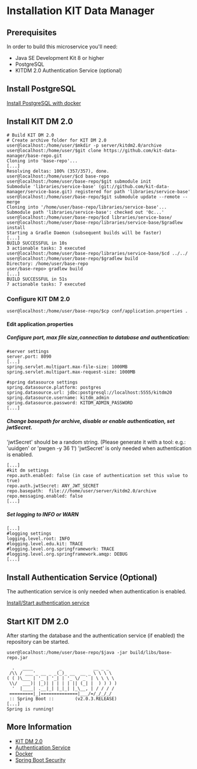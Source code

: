 # Installation KIT Data Manager

## Prerequisites

In order to build this microservice you'll need:

* Java SE Development Kit 8 or higher
* PostgreSQL
* KITDM 2.0 Authentication Service (optional)

## Install PostgreSQL 
[Install PostgreSQL with docker](installation_postgres.md)

## Install KIT DM 2.0 
```bash=bash
# Build KIT DM 2.0
# Create archive folder for KIT DM 2.0
user@localhost:/home/user/$mkdir -p server/kitdm2.0/archive
user@localhost:/home/user/$git clone https://github.com/kit-data-manager/base-repo.git
Cloning into 'base-repo'...
[...]
Resolving deltas: 100% (357/357), done.
user@localhost:/home/user/$cd base-repo
user@localhost:/home/user/base-repo/$git submodule init
Submodule 'libraries/service-base' (git://github.com/kit-data-manager/service-base.git) registered for path 'libraries/service-base'
user@localhost:/home/user/base-repo/$git submodule update --remote --merge 
Cloning into '/home/user/base-repo/libraries/service-base'...
Submodule path 'libraries/service-base': checked out '0c...'
user@localhost:/home/user/base-repo/$cd libraries/service-base/
user@localhost:/home/user/base-repo/libraries/service-base/$gradlew install
Starting a Gradle Daemon (subsequent builds will be faster)
[...]
BUILD SUCCESSFUL in 10s
3 actionable tasks: 3 executed
user@localhost:/home/user/base-repo/libraries/service-base/$cd ../../
user@localhost:/home/user/base-repo/$gradlew build
Directory: /home/user/base-repo
user/base-repo> gradlew build
[...]
BUILD SUCCESSFUL in 51s
7 actionable tasks: 7 executed
```
### Configure KIT DM 2.0
```bash=bash
user@localhost:/home/user/base-repo/$cp conf/application.properties .
```
#### Edit application.properties
##### Configure port, max file size,connection to database and authentication:
```
#server settings
server.port: 8090
[...]
spring.servlet.multipart.max-file-size: 1000MB
spring.servlet.multipart.max-request-size: 1000MB

#spring datasource settings
spring.datasource.platform: postgres
spring.datasource.url: jdbc:postgresql://localhost:5555/kitdm20
spring.datasource.username: kitdm_admin
spring.datasource.password: KITDM_ADMIN_PASSWORD
[...]
```      
##### Change basepath for archive, disable or enable authentication, set jwtSecret.
'jwtSecret' should be a random string. (Please generate it with a tool: e.g.: 'uuidgen' or 'pwgen -y 36 1') 
'jwtSecret' is only needed when authentication is enabled.
```
[...]
#kit dm settings
repo.auth.enabled: false (in case of authentication set this value to true)
repo.auth.jwtSecret: ANY_JWT_SECRET
repo.basepath:  file:///home/user/server/kitdm2.0/archive
repo.messaging.enabled: false
[...]
```
##### Set logging to INFO or WARN
```
[...]
#logging settings
logging.level.root: INFO
#logging.level.edu.kit: TRACE
#logging.level.org.springframework: TRACE
#logging.level.org.springframework.amqp: DEBUG
[...]
```
## Install Authentication Service (Optional)
The authentication service is only needed when authentication is enabled.

[Install/Start authentication service](installation_authentication.md)

## Start KIT DM 2.0
After starting the database and the authentication service (if enabled) the repository can be started.
```bash=bash
user@localhost:/home/user/base-repo/$java -jar build/libs/base-repo.jar 

  .   ____          _            __ _ _
 /\\ / ___'_ __ _ _(_)_ __  __ _ \ \ \ \
( ( )\___ | '_ | '_| | '_ \/ _` | \ \ \ \
 \\/  ___)| |_)| | | | | || (_| |  ) ) ) )
  '  |____| .__|_| |_|_| |_\__, | / / / /
 =========|_|==============|___/=/_/_/_/
 :: Spring Boot ::        (v2.0.3.RELEASE)
[...]
Spring is running!
```

## More Information

* [KIT DM 2.0](https://github.com/kit-data-manager/base-repo.git)
* [Authentication Service](https://github.com/kit-data-manager/auth-service)
* [Docker](https://www.docker.com/)
* [Spring Boot Security](https://docs.spring.io/spring-boot/docs/2.0.5.RELEASE/reference/htmlsingle/#boot-features-security)

